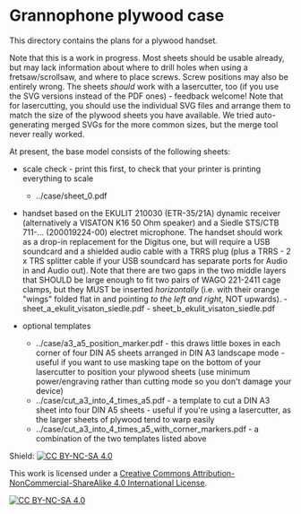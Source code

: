 # Grannophone plywood case

This directory contains the plans for a plywood handset.

Note that this is a work in progress. Most sheets should be usable already, but may lack information about where to drill holes when using a fretsaw/scrollsaw, and where to place screws. Screw positions may also be entirely wrong.
The sheets *should* work with a lasercutter, too (if you use the SVG versions instead of the PDF ones) - feedback welcome!
Note that for lasercutting, you should use the individual SVG files and arrange them to match the size of the plywood sheets you have available. We tried auto-generating merged SVGs for the more common sizes, but the merge tool never really worked.

At present, the base model consists of the following sheets:

- scale check - print this first, to check that your printer is printing everything to scale
	- ../case/sheet_0.pdf

- handset based on the EKULIT 210030 (ETR-35/21A) dynamic receiver (alternatively a VISATON K16 50 Ohm speaker) and a Siedle STS/CTB 711-... (200019224-00) electret microphone. The handset should work as a drop-in replacement for the Digitus one, but will require a USB soundcard and a shielded audio cable with a TRRS plug (plus a TRRS - 2 x TRS splitter cable if your USB soundcard has separate ports for Audio in and Audio out). Note that there are two gaps in the two middle layers that SHOULD be large enough to fit two pairs of WAGO 221-2411 cage clamps, but they MUST be inserted *horizontally* (i.e. with their orange "wings" folded flat in and pointing *to the left and right*, NOT upwards).
        - sheet_a_ekulit_visaton_siedle.pdf
        - sheet_b_ekulit_visaton_siedle.pdf

- optional templates
	- ../case/a3_a5_position_marker.pdf - this draws little boxes in each corner of four DIN A5 sheets arranged in DIN A3 landscape mode - useful if you want to use masking tape on the bottom of your lasercutter to position your plywood sheets (use minimum power/engraving rather than cutting mode so you don't damage your device)
	- ../case/cut_a3_into_4_times_a5.pdf - a template to cut a DIN A3 sheet into four DIN A5 sheets - useful if you're using a lasercutter, as the larger sheets of plywood tend to warp easily
	- ../case/cut_a3_into_4_times_a5_with_corner_markers.pdf - a combination of the two templates listed above

Shield: [![CC BY-NC-SA 4.0][cc-by-nc-sa-shield]][cc-by-nc-sa]

This work is licensed under a
[Creative Commons Attribution-NonCommercial-ShareAlike 4.0 International License][cc-by-nc-sa].

[![CC BY-NC-SA 4.0][cc-by-nc-sa-image]][cc-by-nc-sa]

[cc-by-nc-sa]: http://creativecommons.org/licenses/by-nc-sa/4.0/
[cc-by-nc-sa-image]: https://licensebuttons.net/l/by-nc-sa/4.0/88x31.png
[cc-by-nc-sa-shield]: https://img.shields.io/badge/License-CC%20BY--NC--SA%204.0-lightgrey.svg
